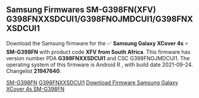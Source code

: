 <h2>Samsung Firmwares SM-G398FN(XFV) G398FNXXSDCUI1/G398FNOJMDCUI1/G398FNXXSDCUI1</h2>
Download the Samsung firmware for the ✅ <strong>Samsung Galaxy XCover 4s </strong> ⭐ <strong>SM-G398FN</strong> with product code <strong>XFV</strong> <strong> from South Africa</strong>. This firmware has version number PDA <strong>G398FNXXSDCUI1</strong> and CSC G398FNOJMDCUI1. The operating system of this firmware is Android R , with build date 2021-09-24. Changelist <strong>21947640</strong>.


[SM-G398FN](https://samfirm.shop/samsung/model/SM-G398FN)
[G398FNXXSDCUI1](https://samfirm.shop/samsung/pda/G398FNXXSDCUI1)
[Download Firmware Samsung Galaxy XCover 4s SM-G398FN](https://samfirm.shop/samsung/firmware/459815)
